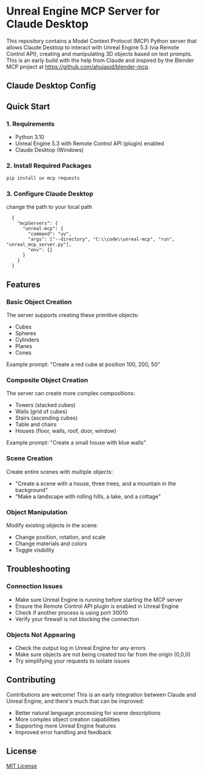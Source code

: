 # Unreal Engine MCP Server for Claude Desktop

This repository contains a Model Context Protocol (MCP) Python server that allows Claude Desktop to interact with Unreal Engine 5.3 (via Remote Control API), creating and manipulating 3D objects based on text prompts. This is an early build with the help from Claude and inspired by the Blender MCP project at https://github.com/ahujasid/blender-mcp.

## Claude Desktop Config

## Quick Start
### 1. Requirements
  - Python 3.10
  - Unreal Engine 5.3 with Remote Control API (plugin) enabled
  - Claude Desktop (Windows)


### 2. Install Required Packages

```bash
pip install uv mcp requests
```

### 3. Configure Claude Desktop
change the path to your local path
```
  {
    "mcpServers": {
      "unreal-mcp": {
        "command": "uv",
        "args": ["--directory", "C:\\code\\unreal-mcp", "run", "unreal_mcp_server.py"],
        "env": {}
      }
    }
  }
```

## Features

### Basic Object Creation

The server supports creating these primitive objects:
- Cubes
- Spheres
- Cylinders
- Planes
- Cones

Example prompt: "Create a red cube at position 100, 200, 50"

### Composite Object Creation

The server can create more complex compositions:
- Towers (stacked cubes)
- Walls (grid of cubes)
- Stairs (ascending cubes)
- Table and chairs
- Houses (floor, walls, roof, door, window)

Example prompt: "Create a small house with blue walls"

### Scene Creation

Create entire scenes with multiple objects:
- "Create a scene with a house, three trees, and a mountain in the background"
- "Make a landscape with rolling hills, a lake, and a cottage"

### Object Manipulation

Modify existing objects in the scene:
- Change position, rotation, and scale
- Change materials and colors
- Toggle visibility

## Troubleshooting

### Connection Issues

- Make sure Unreal Engine is running before starting the MCP server
- Ensure the Remote Control API plugin is enabled in Unreal Engine
- Check if another process is using port 30010
- Verify your firewall is not blocking the connection

### Objects Not Appearing

- Check the output log in Unreal Engine for any errors
- Make sure objects are not being created too far from the origin (0,0,0)
- Try simplifying your requests to isolate issues

## Contributing

Contributions are welcome! This is an early integration between Claude and Unreal Engine, and there's much that can be improved:

- Better natural language processing for scene descriptions
- More complex object creation capabilities
- Supporting more Unreal Engine features
- Improved error handling and feedback

## License

[MIT License](LICENSE)